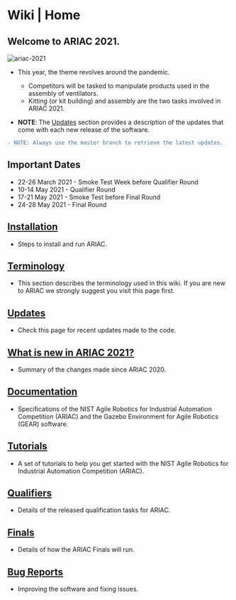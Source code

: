 # Wiki | Home

## Welcome to ARIAC 2021.

<!-- **NOTE**: These pages are in the process of being updated. If you see something that looks like it got missed, please send us an email at ariac@nist.gov -->

![ariac-2021](wiki/figures/ariac2021_environment.jpeg)

- This year, the theme revolves around the pandemic. 
  - Competitors will be tasked to manipulate products used in the assembly of ventilators. 
  - Kitting (or kit building) and assembly are the two tasks involved in ARIAC 2021.

- **NOTE**: The [Updates](wiki/misc/updates.md) section provides a description of the updates that come with each new release of the software.
  
```diff
- NOTE: Always use the master branch to retrieve the latest updates.
```
<!---<img src="wiki/figures/ariac2020_3.jpg" alt="alt text" width="600" class="center">-->

## Important Dates

- 22-26 March 2021 - Smoke Test Week before Qualifier Round
- 10-14 May 2021 - Qualifier Round
- 17-21 May 2021 - Smoke Test before Final Round
- 24-28 May 2021 - Final Round

## [Installation](wiki/tutorials/installation.md)

- Steps to install and run ARIAC.

## [Terminology](wiki/misc/terminology.md)

- This section describes the terminology used in this wiki. If you are new to ARIAC we strongly suggest you visit this page first.
  
## [Updates](wiki/misc/updates.md)

- Check this page for recent updates made to the code.

## [What is new in ARIAC 2021?](wiki/misc/whatisnew.md)

- Summary of the changes made since ARIAC 2020.

## [Documentation](wiki/documentation/documentation.md)

- Specifications of the NIST Agile Robotics for Industrial Automation Competition (ARIAC) and the Gazebo Environment for Agile Robotics (GEAR) software.

## [Tutorials](wiki/tutorials/tutorials.md)

- A set of tutorials to help you get started with the NIST Agile Robotics for Industrial Automation Competition (ARIAC).

## [Qualifiers](wiki/qualifiers/qualifier.md)

- Details of the released qualification tasks for ARIAC.

## [Finals](wiki/finals/finals.md)

- Details of how the ARIAC Finals will run.

## [Bug Reports](wiki/misc/bug_report.md)

- Improving the software and fixing issues.
